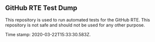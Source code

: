 ## GitHub RTE Test Dump

This repository is used to run automated tests for the GitHub RTE.
This repository is not safe and should not be used for any other purpose.

Time stamp: 2020-03-22T15:33:30.583Z.
